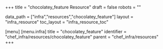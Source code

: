 +++
title = "chocolatey_feature Resource"
draft = false
robots = ""

data_path = ["infra","resources","chocolatey_feature"]
layout = "infra_resource"
toc_layout = "infra_resource_toc"

[menu]
  [menu.infra]
    title = "chocolatey_feature"
    identifier = "chef_infra/resources/chocolatey_feature"
    parent = "chef_infra/resources"
+++

<!-- The contents of this page are automatically generated from the chocolatey_feature.yaml file in the data/infra/resources directory. -->
<!-- To suggest a change, edit the https://github.com/chef/chef/blob/main/lib/chef/resource/chocolatey_feature.rb file and submit a pull request to the https://github.com/chef/chef repository. -->
<!-- markdownlint-disable-file -->

